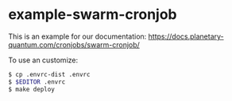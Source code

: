 # example-swarm-cronjob

This is an example for our documentation:
https://docs.planetary-quantum.com/cronjobs/swarm-cronjob/ 

To use an customize:

```sh
$ cp .envrc-dist .envrc
$ $EDITOR .envrc
$ make deploy
```
